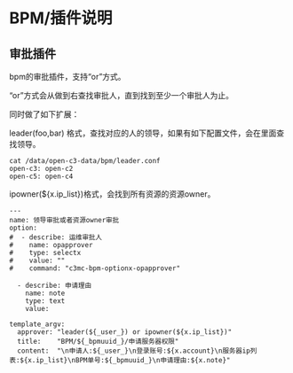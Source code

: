 # BPM/插件说明

## 审批插件

bpm的审批插件，支持“or”方式。

“or”方式会从做到右查找审批人，直到找到至少一个审批人为止。

同时做了如下扩展：

leader(foo,bar) 格式，查找对应的人的领导，如果有如下配置文件，会在里面查找领导。
```
cat /data/open-c3-data/bpm/leader.conf
open-c3: open-c2
open-c5: open-c4

```

ipowner(${x.ip_list})格式，会找到所有资源的资源owner。

```
---
name: 领导审批或者资源owner审批
option:
#  - describe: 运维审批人
#    name: opapprover
#    type: selectx
#    value: ""
#    command: "c3mc-bpm-optionx-opapprover"

  - describe: 申请理由
    name: note
    type: text
    value: 

template_argv:
  approver: "leader(${_user_}) or ipowner(${x.ip_list})"
  title:    "BPM/${_bpmuuid_}/申请服务器权限"
  content:  "\n申请人:${_user_}\n登录账号:${x.account}\n服务器ip列表:${x.ip_list}\nBPM单号:${_bpmuuid_}\n申请理由:${x.note}"
```
